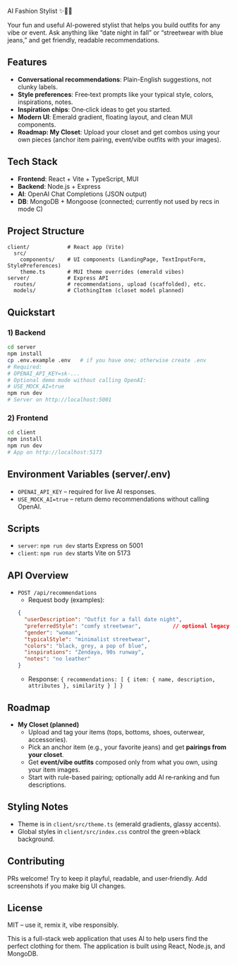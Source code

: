 AI Fashion Stylist ✨🧥👟

Your fun and useful AI-powered stylist that helps you build outfits for any vibe or event. Ask anything like “date night in fall” or “streetwear with blue jeans,” and get friendly, readable recommendations.

## Features
- **Conversational recommendations**: Plain-English suggestions, not clunky labels.
- **Style preferences**: Free‑text prompts like your typical style, colors, inspirations, notes.
- **Inspiration chips**: One‑click ideas to get you started.
- **Modern UI**: Emerald gradient, floating layout, and clean MUI components.
- **Roadmap: My Closet**: Upload your closet and get combos using your own pieces (anchor item pairing, event/vibe outfits with your images).

## Tech Stack
- **Frontend**: React + Vite + TypeScript, MUI
- **Backend**: Node.js + Express
- **AI**: OpenAI Chat Completions (JSON output)
- **DB**: MongoDB + Mongoose (connected; currently not used by recs in mode C)

## Project Structure
```
client/            # React app (Vite)
  src/
    components/    # UI components (LandingPage, TextInputForm, StylePreferences)
    theme.ts       # MUI theme overrides (emerald vibes)
server/            # Express API
  routes/          # recommendations, upload (scaffolded), etc.
  models/          # ClothingItem (closet model planned)
```

## Quickstart

### 1) Backend
```bash
cd server
npm install
cp .env.example .env   # if you have one; otherwise create .env
# Required:
# OPENAI_API_KEY=sk-...
# Optional demo mode without calling OpenAI:
# USE_MOCK_AI=true
npm run dev
# Server on http://localhost:5001
```

### 2) Frontend
```bash
cd client
npm install
npm run dev
# App on http://localhost:5173
```

## Environment Variables (server/.env)
- `OPENAI_API_KEY` – required for live AI responses.
- `USE_MOCK_AI=true` – return demo recommendations without calling OpenAI.

## Scripts
- `server`: `npm run dev` starts Express on 5001
- `client`: `npm run dev` starts Vite on 5173

## API Overview
- `POST /api/recommendations`
  - Request body (examples):
  ```json
  {
    "userDescription": "Outfit for a fall date night",
    "preferredStyle": "comfy streetwear",          // optional legacy
    "gender": "woman",
    "typicalStyle": "minimalist streetwear",
    "colors": "black, grey, a pop of blue",
    "inspirations": "Zendaya, 90s runway",
    "notes": "no leather"
  }
  ```
  - Response: `{ recommendations: [ { item: { name, description, attributes }, similarity } ] }`

## Roadmap
- **My Closet (planned)**
  - Upload and tag your items (tops, bottoms, shoes, outerwear, accessories).
  - Pick an anchor item (e.g., your favorite jeans) and get **pairings from your closet**.
  - Get **event/vibe outfits** composed only from what you own, using your item images.
  - Start with rule-based pairing; optionally add AI re‑ranking and fun descriptions.

## Styling Notes
- Theme is in `client/src/theme.ts` (emerald gradients, glassy accents).
- Global styles in `client/src/index.css` control the green→black background.

## Contributing
PRs welcome! Try to keep it playful, readable, and user‑friendly. Add screenshots if you make big UI changes.

## License
MIT – use it, remix it, vibe responsibly.

This is a full-stack web application that uses AI to help users find the perfect clothing for them. The application is built using React, Node.js, and MongoDB. 
